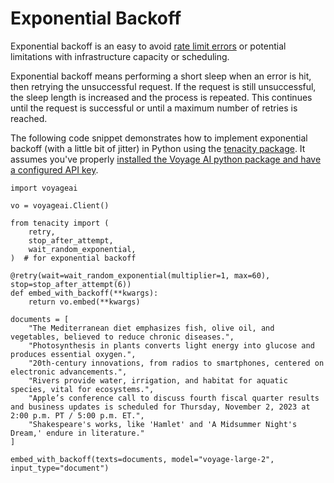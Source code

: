 # Exponential Backoff

Exponential backoff is an easy to avoid [rate limit errors](https://docs.voyageai.com/docs/rate-limits) or potential limitations with infrastructure capacity or scheduling.

Exponential backoff means performing a short sleep when an error is hit, then retrying the unsuccessful request. If the request is still unsuccessful, the sleep length is increased and the process is repeated. This continues until the request is successful or until a maximum number of retries is reached.

The following code snippet demonstrates how to implement exponential backoff (with a little bit of jitter) in Python using the [tenacity package](https://tenacity.readthedocs.io/en/latest/).  It assumes you've properly [installed the Voyage AI python package and have a configured API key](https://docs.voyageai.com/docs/api-key-and-installation).

```
import voyageai

vo = voyageai.Client()

from tenacity import (  
	retry,  
	stop_after_attempt,  
	wait_random_exponential,  
)  # for exponential backoff

@retry(wait=wait_random_exponential(multiplier=1, max=60), stop=stop_after_attempt(6))  
def embed_with_backoff(**kwargs):  
    return vo.embed(**kwargs)

documents = [
	"The Mediterranean diet emphasizes fish, olive oil, and vegetables, believed to reduce chronic diseases.",
	"Photosynthesis in plants converts light energy into glucose and produces essential oxygen.",
	"20th-century innovations, from radios to smartphones, centered on electronic advancements.",
	"Rivers provide water, irrigation, and habitat for aquatic species, vital for ecosystems.",
	"Apple’s conference call to discuss fourth fiscal quarter results and business updates is scheduled for Thursday, November 2, 2023 at 2:00 p.m. PT / 5:00 p.m. ET.",
	"Shakespeare's works, like 'Hamlet' and 'A Midsummer Night's Dream,' endure in literature."
]

embed_with_backoff(texts=documents, model="voyage-large-2", input_type="document")
```
